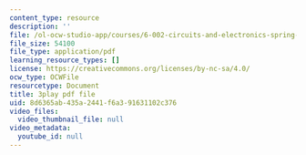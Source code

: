 ```yaml
---
content_type: resource
description: ''
file: /ol-ocw-studio-app/courses/6-002-circuits-and-electronics-spring-2007/8d6365ab435a2441f6a391631102c376_Nijya-QJ45Y.pdf
file_size: 54100
file_type: application/pdf
learning_resource_types: []
license: https://creativecommons.org/licenses/by-nc-sa/4.0/
ocw_type: OCWFile
resourcetype: Document
title: 3play pdf file
uid: 8d6365ab-435a-2441-f6a3-91631102c376
video_files:
  video_thumbnail_file: null
video_metadata:
  youtube_id: null
---
```

